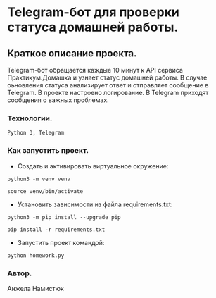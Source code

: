 # Telegram-бот для проверки статуса домашней работы.

## Краткое описание проекта.

Telegram-бот обращается каждые 10 минут к API сервиса Практикум.Домашка и узнает статус домашней работы.
В случае оьновления статуса анализирует ответ и отправляет сообщение в Telegram. 
В проекте настроено логирование. В Telegram приходят сообщения о важных проблемах.

### Технологии.
```
Python 3, Telegram
```

### Как запустить проект.

- Cоздать и активировать виртуальное окружение:

```
python3 -m venv venv
```

```
source venv/bin/activate
```

- Установить зависимости из файла requirements.txt:

```
python3 -m pip install --upgrade pip
```

```
pip install -r requirements.txt
```
- Запустить проект командой:
```
python homework.py
```

### Автор.
Анжела Намистюк


